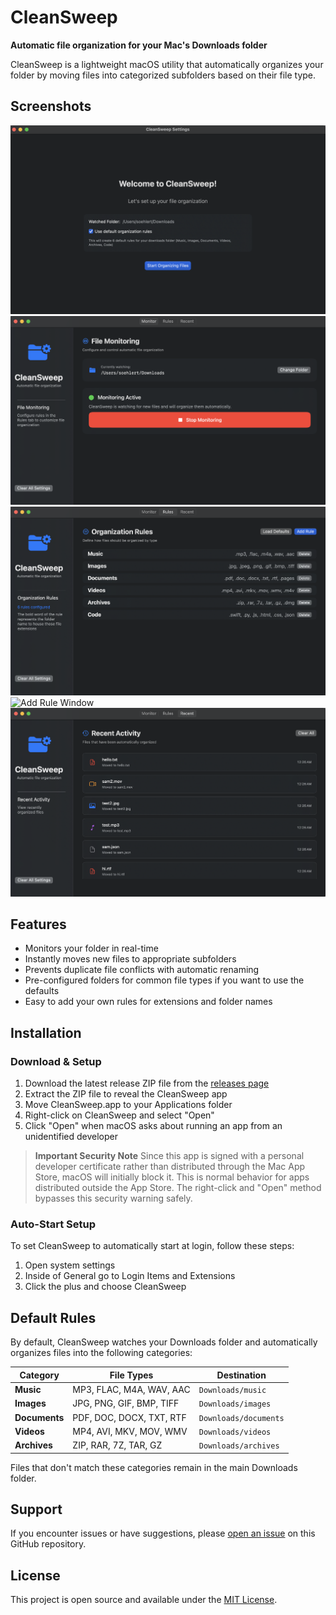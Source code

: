 # CleanSweep

**Automatic file organization for your Mac's Downloads folder**

CleanSweep is a lightweight macOS utility that automatically organizes your folder by moving files into categorized subfolders based on their file type.
                                    
## Screenshots
![Welcome Window](Images/welcome-window.png)
![Monitoring Window](Images/monitoring-window.png)
![Rules Window](Images/rules-window.png)
![Add Rule Window](Images/add-rule-window.png)
![Recent Activity Window](Images/recent-activity-window.png)

## Features
- Monitors your folder in real-time
- Instantly moves new files to appropriate subfolders
- Prevents duplicate file conflicts with automatic renaming
- Pre-configured folders for common file types if you want to use the defaults
- Easy to add your own rules for extensions and folder names


## Installation

### Download & Setup

1. Download the latest release ZIP file from the [releases page](../../releases)
2. Extract the ZIP file to reveal the CleanSweep app
3. Move CleanSweep.app to your Applications folder
4. Right-click on CleanSweep and select "Open"
5. Click "Open" when macOS asks about running an app from an unidentified developer

> **Important Security Note**
> Since this app is signed with a personal developer certificate rather than distributed through the Mac App Store, macOS will initially block it. This is normal behavior for apps distributed outside the App Store. The right-click and "Open" method bypasses this security warning safely.

### Auto-Start Setup
To set CleanSweep to automatically start at login, follow these steps:
1. Open system settings
2. Inside of General go to Login Items and Extensions
3. Click the plus and choose CleanSweep

## Default Rules
By default, CleanSweep watches your Downloads folder and automatically organizes files into the following categories:

| Category | File Types | Destination |
|----------|------------|-------------|
| **Music** | MP3, FLAC, M4A, WAV, AAC | `Downloads/music` |
| **Images** | JPG, PNG, GIF, BMP, TIFF | `Downloads/images` |
| **Documents** | PDF, DOC, DOCX, TXT, RTF | `Downloads/documents` |
| **Videos** | MP4, AVI, MKV, MOV, WMV | `Downloads/videos` |
| **Archives** | ZIP, RAR, 7Z, TAR, GZ | `Downloads/archives` |

Files that don't match these categories remain in the main Downloads folder.

## Support

If you encounter issues or have suggestions, please [open an issue](../../issues) on this GitHub repository.

## License

This project is open source and available under the [MIT License](LICENSE).
